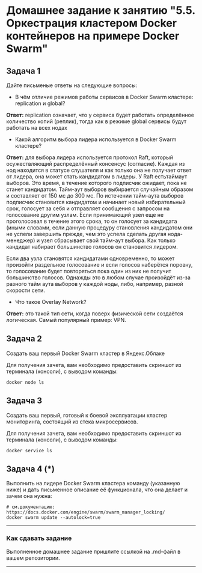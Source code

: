 # Домашнее задание к занятию "5.5. Оркестрация кластером Docker контейнеров на примере Docker Swarm"

## Задача 1

Дайте письменые ответы на следующие вопросы:

- В чём отличие режимов работы сервисов в Docker Swarm кластере: replication и global?

**Ответ:** replication означает, что у сервиса будет работать определённое количество копий (реплик), тогда как в режиме global сервисы будут работать на всех нодах

- Какой алгоритм выбора лидера используется в Docker Swarm кластере?

**Ответ:** для выбора лидера используется протокол Raft, который осужествляющий распределённый консенсус (согласие). Каждая из нод находится в статусе слушателя и как только она не получает ответ от лидера, она может стать кандидатом в лидеры. У Raft естьтаймаут выборов. Это время, в течение которого подписчик ожидает, пока не станет кандидатом. Тайм-аут выборов выбирается случайным образом и составляет от 150 мс до 300 мс. По истечении тайм-аута выборов подписчик становится кандидатом и начинает новый избирательный срок, голосует за себя и отправляет сообщения с запросом на голосование другим узлам. Если принимающий узел еще не проголосовал в течение этого срока, то он голосует за кандидата (иными словами, если данную процедуру становления кандидатом они не успели завершить прежде, чем это успела сделать другая нода-менеджер) и узел сбрасывает свой тайм-аут выбора. Как только кандидат набирает большинство голосов он становится лидером.

Если два узла становятся кандидатами одновременно, то может произойти раздельное голосование и если голосов наберётся поровну, то голосование будет повторяться пока один из них не получит большинство голосов. Однажды это в любом случае произойдёт из-за разного тайм аута выборов у каждой ноды, либо, например, разной скорости сети.

- Что такое Overlay Network?

**Ответ:** это такой тип сети, когда поверх физической сети создаётся логическая. Самый популярный пример: VPN.

## Задача 2

Создать ваш первый Docker Swarm кластер в Яндекс.Облаке

Для получения зачета, вам необходимо предоставить скриншот из терминала (консоли), с выводом команды:
```
docker node ls
```

## Задача 3

Создать ваш первый, готовый к боевой эксплуатации кластер мониторинга, состоящий из стека микросервисов.

Для получения зачета, вам необходимо предоставить скриншот из терминала (консоли), с выводом команды:
```
docker service ls
```

## Задача 4 (*)

Выполнить на лидере Docker Swarm кластера команду (указанную ниже) и дать письменное описание её функционала, что она делает и зачем она нужна:
```
# см.документацию: https://docs.docker.com/engine/swarm/swarm_manager_locking/
docker swarm update --autolock=true
```


---

### Как cдавать задание

Выполненное домашнее задание пришлите ссылкой на .md-файл в вашем репозитории.

---
